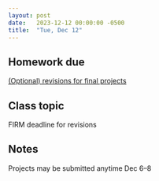 ```yaml
---
layout: post
date:   2023-12-12 00:00:00 -0500
title:  "Tue, Dec 12"
---
```


## Homework due

[(Optional) revisions for final projects](/compositions/final)

## Class topic

FIRM deadline for revisions

## Notes

Projects may be submitted anytime Dec 6–8